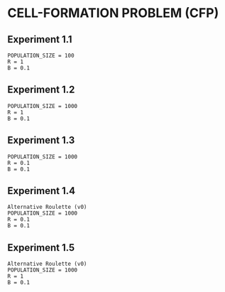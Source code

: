 # CELL-FORMATION PROBLEM (CFP)

## Experiment 1.1
    POPULATION_SIZE = 100
    R = 1
    B = 0.1
## Experiment 1.2
    POPULATION_SIZE = 1000
    R = 1
    B = 0.1
## Experiment 1.3
    POPULATION_SIZE = 1000
    R = 0.1
    B = 0.1
## Experiment 1.4
    Alternative Roulette (v0)
    POPULATION_SIZE = 1000
    R = 0.1
    B = 0.1
## Experiment 1.5
    Alternative Roulette (v0)
    POPULATION_SIZE = 1000
    R = 1
    B = 0.1

